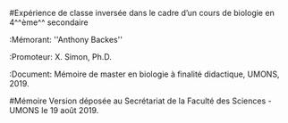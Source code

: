 #Expérience de classe inversée dans le cadre d’un cours de biologie en 4^^ème^^ secondaire 

:Mémorant: ''Anthony Backes''

:Promoteur: X. Simon, Ph.D.

:Document: Mémoire de master en biologie à finalité didactique, UMONS, 2019.


#Mémoire
Version déposée au Secrétariat de la Faculté des Sciences - UMONS le 19 août 2019.

